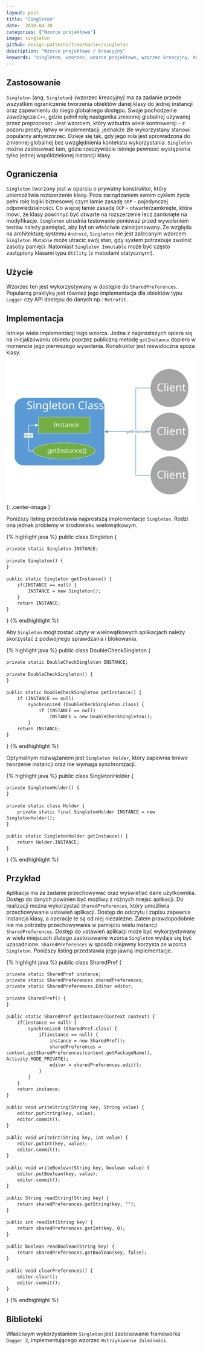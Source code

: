 ```yaml
---
layout: post
title: "Singleton"
date:  2018-04-30
categories: ["Wzorce projektowe"]
image: singleton
github: design-patterns/tree/master/singleton
description: "Wzorce projektowe / kreacyjny"
keywords: "singleton, wzorzec, wzorce projektowe, wzorzec kreacyjny, design patterns, sharedpreferences, android, java, programowanie"
---
```


## Zastosowanie
`Singleton` (ang. `Singleton`) (wzorzec kreacyjny) ma za zadanie przede wszystkim ograniczenie tworzenia obiektów danej klasy do jednej instancji oraz zapewnieniu do niego globalnego dostępu. Swoje pochodzenie zawdzięcza `C++`, gdzie pełnił rolę następnika zmiennej globalnej używanej przez preprocesor. Jest wzorcem, który wzbudza wiele kontrowersji - z pozoru prosty, łatwy w implementacji, jednakże źle wykorzystany stanowi popularny antywzorzec. Dzieje się tak, gdy jego rola jest sprowadzona do zmiennej globalnej bez uwzględnienia kontekstu wykorzystania. `Singleton` można zastosować tam, gdzie rzeczywiście istnieje pewność występienia tylko jednej współdzielonej instancji klasy.

## Ograniczenia
`Singleton` tworzony jest w oparciu o prywatny konstruktor, który uniemożliwia rozszerzenie klasy. Poza zarządzaniem swoim cyklem życia pełni rolę logiki biznesowej czym łamie zasadę `SRP` - pojedynczej odpowiedzialności. Co więcej łamie zasadę `OCP` - otwarte/zamknięte, która mówi, że klasy powinnyć być otwarte na rozszerzenie lecz zamknięte na modyfikacje. `Singleton` utrudnia testowanie ponieważ przed wywołaniem testów należy pamiętać, aby był on właściwie zainicjonowany. Ze względu na architekturę systemu `Android`, `Singleton` nie jest zalecanym wzorcem. `Singleton Mutable` może utracić swój stan, gdy system potrzebuje zwolnić zasoby pamięci. Natomiast `Singleton Immutable` może być często zastąpiony klasami typu `Utility` (z metodami statycznymi).

## Użycie
Wzorzec ten jest wykorzystywany w dostępie do `SharedPreferences`. Popularną praktyką jest również jego implementacja dla obiektów typu `Logger` czy API dostępu do danych np.: `Retrofit`.

## Implementacja
Istnieje wiele implementacji tego wzorca. Jedna z najprostszych opiera się na inicjalizowaniu obiektu poprzez publiczną metodę `getInstance` dopiero w momencie jego pierwszego wywołania. Konstruktor jest niewidoczna spoza klasy. 

![Singleton diagram](/assets/img/diagrams/singleton.svg){: .center-image }

Poniższy listing przedstawia najprostszą implementacje `Singleton`. Rodzi ona jednak problemy w środowisku wielowątkowym.

{% highlight java %}
public class Singleton {
 
    private static Singleton INSTANCE;
 
    private Singleton() {
    }
 
    public static Singleton getInstance() {
        if(INSTANCE == null) {
            INSTANCE = new Singleton();
        }
        return INSTANCE;
    }
}
{% endhighlight %}

Aby `Singleton` mógł zostać użyty w wielowątkowych aplikacjach należy skorzystać z podwójnego sprawdzania i blokowania.

{% highlight java %}
public class DoubleCheckSingleton {
 
    private static DoubleCheckSingleton INSTANCE;
 
    private DoubleCheckSingleton() {
    }
 
    public static DoubleCheckSingleton getInstance() {
        if (INSTANCE == null)
            synchronized (DoubleCheckSingleton.class) {
                if (INSTANCE == null)
                    INSTANCE = new DoubleCheckSingleton();
            }
        return INSTANCE;
    }
}
{% endhighlight %}

Optymalnym rozwiązaniem jest `Singleton Holder`, który zapewnia leniwe tworzenie instancji oraz nie wymaga synchronizacji. 

{% highlight java %}
public class SingletonHolder {
 
    private SingletonHolder() {
    }
 
    private static class Holder {
        private static final SingletonHolder INSTANCE = new SingletonHolder();
    }
 
    public static SingletonHolder getInstance() {
        return Holder.INSTANCE;
    }
}
{% endhighlight %}

## Przykład
Aplikacja ma za zadanie przechowywać oraz wyświetlać dane użytkownika. Dostęp do danych powinien być możliwy z różnych miejsc aplikacji. Do realizacji można wykorzystać `SharedPreferences`, który umożliwia przechowywanie ustawień aplikacji. Dostęp do odczytu i zapisu zapewnia instancja klasy, a operacje te są od niej niezależne. Zatem prawdopodobnie nie ma potrzeby przechowywania w pamięciu wielu instancji `SharedPreferences`. Dostęp do ustawień aplikacji może być wykorzystywany w wielu miejscach dlatego zastosowanie wzorca `Singleton` wydaje się być uzasadnione. `SharedPreferences` w sposób niejawny korzysta ze wzorca `Singleton`. Poniższy listing przedstawia jego jawną implementacje.

{% highlight java %}
public class SharedPref {

    private static SharedPref instance;
    private static SharedPreferences sharedPreferences;
    private static SharedPreferences.Editor editor;

    private SharedPref() {
    }

    public static SharedPref getInstance(Context context) {
        if(instance == null) {
            synchronized (SharedPref.class) {
                if(instance == null) {
                    instance = new SharedPref();
                    sharedPreferences = context.getSharedPreferences(context.getPackageName(), Activity.MODE_PRIVATE);
                    editor = sharedPreferences.edit();
                }
            }
        }
        return instance;
    }

    public void writeString(String key, String value) {
        editor.putString(key, value);
        editor.commit();
    }

    public void writeInt(String key, int value) {
        editor.putInt(key, value);
        editor.commit();
    }

    public void writeBoolean(String key, boolean value) {
        editor.putBoolean(key, value);
        editor.commit();
    }

    public String readString(String key) {
        return sharedPreferences.getString(key, "");
    }

    public int readInt(String key) {
        return sharedPreferences.getInt(key, 0);
    }

    public boolean readBoolean(String key) {
        return sharedPreferences.getBoolean(key, false);
    }

    public void clearPreferences() {
        editor.clear();
        editor.commit();
    }
}
{% endhighlight %}

## Biblioteki
Właściwym wykorzystaniem `Singleton` jest zastosowanie frameworka `Dagger 2`, implementującego wzorzec `Wstrzykiwanie Zależności`.